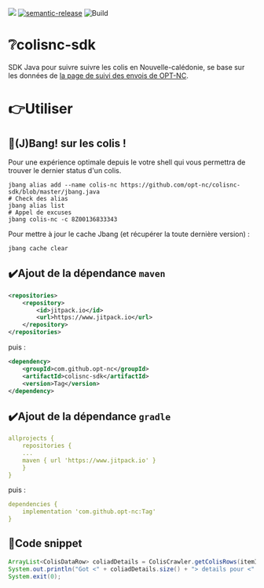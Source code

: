 [![](https://jitpack.io/v/opt-nc/colisnc-sdk.svg)](https://jitpack.io/#opt-nc/colisnc-sdk)
[![semantic-release](https://img.shields.io/badge/%20%20%F0%9F%93%A6%F0%9F%9A%80-semantic--release-e10079.svg)](https://github.com/semantic-release/semantic-release)
![Build](https://github.com/opt-nc/colisnc-sdk/actions/workflows/maven-build.yml/badge.svg)

# :grey_question:colisnc-sdk

SDK Java pour suivre suivre les colis en Nouvelle-calédonie, se base sur les données de [la page de suivi des envois de OPT-NC](https://webtracking-nca.ptc.post/).

# :point_right:Utiliser


## 🚀(J)Bang! sur les colis !

Pour une expérience optimale depuis le votre shell qui vous permettra de trouver
le dernier status d'un colis.

```shell
jbang alias add --name colis-nc https://github.com/opt-nc/colisnc-sdk/blob/master/jbang.java
# Check des alias
jbang alias list
# Appel de excuses
jbang colis-nc -c 8Z00136833343
```

Pour mettre à jour le cache Jbang (et récupérer la toute dernière version) :

```shell
jbang cache clear
```

## :heavy_check_mark:Ajout de la dépendance `maven`

```xml
<repositories>
    <repository>
        <id>jitpack.io</id>
        <url>https://www.jitpack.io</url>
    </repository>
</repositories>
```

puis :

```xml
<dependency>
    <groupId>com.github.opt-nc</groupId>
    <artifactId>colisnc-sdk</artifactId>
    <version>Tag</version>
</dependency>
```



## :heavy_check_mark:Ajout de la dépendance `gradle`

```yaml
allprojects {
    repositories {
    ...
    maven { url 'https://www.jitpack.io' }
    }
}
```

puis :

```yaml
dependencies {
    implementation 'com.github.opt-nc:Tag'
}
```

## :rocket:Code snippet

```java
ArrayList<ColisDataRow> coliadDetails = ColisCrawler.getColisRows(itemId);
System.out.println("Got <" + coliadDetails.size() + "> details pour <" + itemId + ">");
System.exit(0);
```
